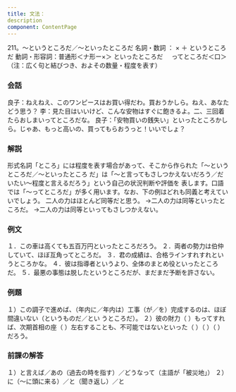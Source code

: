 ```yaml
---
title: 文法：
description
component: ContentPage
---
```



211。～というところだ／～といったところだ
名詞・数詞 ： × ＋ というところだ
動詞・形容詞：普通形＜ナ形ー×＞ といったところだ
    ってところだ＜口＞
（注：広く句と結びつき、およその数量・程度を表す）
### 会話
良子：ねえねえ、このワンピースはお買い得だわ。買おうかしら。ねえ、あなたどう思う？
李：見た目はいいけど、こんな安物はすぐに飽きるよ。二、三回着たらおしまいってところだな。
良子：「安物買いの銭失い」といったところかしら。じゃあ、もっと高いの、買ってもらおうっと！いいでしょ？
### 解説
形式名詞「ところ」には程度を表す場合があって、そこから作られた「～というところだ／～といったところ だ」は「～と言ってもさしつかえないだろう／だいたい～程度と言えるだろう」という自己の状況判断や評価を 表します。口語では「～ってところだ」が多く用います。なお、下の例はどれも同義と考えていいでしょう。
二人の力はほとんど同等だと思う。
→二人の力は同等といったところだ。
→二人の力は同等といってもさしつかえない。
### 例文
１．この車は高くても五百万円といったところだろう。
２．両者の勢力は伯仲していて、ほぼ互角ってところだ。
３．君の成績は、合格ラインすれすれというところかな。
４．彼は指導者というより、全体のまとめ役といったところだ。
５．最悪の事態は脱したというところだが、まだまだ予断を許さない。
### 例題
１）この調子で進めば、（年内に／年内は）工事（が／を）完成するのは、ほぼ間違いない（というものだ／とい うところだ）。
２）彼の財力（ ）もってすれば、次期首相の座（ ）左右することも、不可能ではないといった（ ）（ ）（ ）
だろう。
### 前課の解答
１）と言えば／あの（過去の時を指す）／どうなって（主語が「被災地」）
２）に（～に頭に来る）／と（聞き返し）／と
